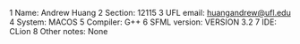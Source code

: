 1 Name: Andrew Huang
2 Section: 12115
3 UFL email: huangandrew@ufl.edu
4 System: MACOS
5 Compiler: G++
6 SFML version: VERSION 3.2
7 IDE: CLion
8 Other notes: None